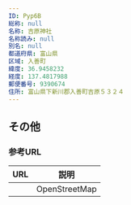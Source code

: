 ```yaml
---
ID: Pyp6B
総称: null
名称: 吉原神社
名称読み: null
別名: null
都道府県: 富山県
区域: 入善町
緯度: 36.9458232
経度: 137.4817988
郵便番号: 9390674
住所: 富山県下新川郡入善町吉原５３２４
---
```


## その他

### 参考URL

| URL | 説明          |
| --- | ------------- |
|     | OpenStreetMap |
